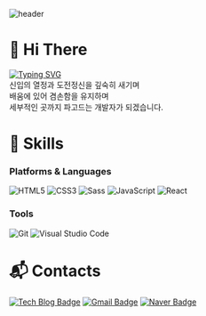 
![header](https://capsule-render.vercel.app/api?type=waving&color=gradient&height=120&animation=fadeIn&section=footer&text=HYUN+SOO&fontAlign=70)

# 👋 Hi There
[![Typing SVG](https://readme-typing-svg.herokuapp.com/?color=autoc&lines=만나서%20반갑습니다+🥰&font=Do+Hyeon&size=32)](https://git.io/typing-svg)   
신입의 열정과  도전정신을 깊숙히 새기며   
배움에 있어 겸손함을 유지하며   
세부적인 곳까지 파고드는 개발자가 되겠습니다.   

# 💪 Skills

### Platforms & Languages
![HTML5](https://img.shields.io/badge/HTML5-E34F26.svg?&style=for-the-badge&logo=HTML5&logoColor=white)
![CSS3](https://img.shields.io/badge/CSS3-1572B6.svg?&style=for-the-badge&logo=CSS3&logoColor=white)
![Sass](https://img.shields.io/badge/Sass-CC6699.svg?&style=for-the-badge&logo=Sass&logoColor=white)
![JavaScript](https://img.shields.io/badge/JavaScript-F7DF1E.svg?&style=for-the-badge&logo=JavaScript&logoColor=white)
![React](https://img.shields.io/badge/React-61DAFB.svg?&style=for-the-badge&logo=React&logoColor=white)


### Tools
![Git](https://img.shields.io/badge/Git-F05032.svg?&style=for-the-badge&logo=Git&logoColor=white)
![Visual Studio Code](https://img.shields.io/badge/Visual%20Studio%20Code-007ACC.svg?&style=for-the-badge&logo=Visual%20Studio%20Code&logoColor=white)

 
# :mailbox_with_mail: Contacts
[![Tech Blog Badge](http://img.shields.io/badge/-Tech%20blog-black?style=flat-square&logo=github&link=https://seizetheday8197.tistory.com/)](https://seizetheday8197.tistory.com/)
[![Gmail Badge](https://img.shields.io/badge/Gmail-d14836?style=flat-square&logo=Gmail&logoColor=white&link=mailto:ilikefall1212@gmail.com)](mailto:ilikefall1212@gmail.com)
[![Naver Badge](https://img.shields.io/badge/Naver-03C75A?style=flat-square&logo=Naver&logoColor=white&link=mailto:pjk1245@naver.com)](mailto:pjk1245@naver.com)
